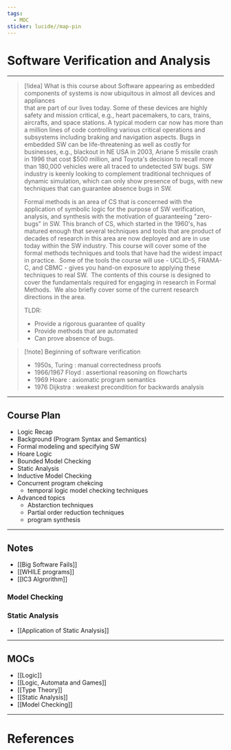 ```yaml
---
tags:
  - MOC
sticker: lucide//map-pin
---
```

# Software Verification and Analysis
---

>[!idea] What is this course about
>Software appearing as embedded components of systems is now ubiquitous in almost all devices and appliances  
>that are part of our lives today. Some of these devices are highly safety and mission critical, e.g., heart pacemakers, to cars, trains, aircrafts, and space stations. A typical modern car now has more than a million lines of code controlling various critical operations and subsystems including braking and navigation aspects. Bugs in embedded SW can be life-threatening as well as costly for businesses, e.g., blackout in NE USA in 2003, Ariane 5 missile crash in 1996 that cost $500 million, and Toyota's decision to recall more than 180,000 vehicles were all traced to undetected SW bugs. SW industry is keenly looking to complement traditional techniques of dynamic simulation, which can only show presence of bugs, with new techniques that can guarantee absence bugs in SW.
>
>Formal methods is an area of CS that is concerned with the application of symbolic logic for the purpose of SW verification, analysis, and synthesis with the motivation of guaranteeing "zero-bugs" in SW. This branch of CS, which started in the 1960's, has matured enough that several techniques and tools that are product of decades of research in this area are now deployed and are in use today within the SW industry. This course will cover some of the formal methods techniques and tools that have had the widest impact in practice.  Some of the tools the course will use - UCLID-5, FRAMA-C, and CBMC - gives you hand-on exposure to applying these techniques to real SW.  The contents of this course is designed to cover the fundamentals required for engaging in research in Formal Methods.  We also briefly cover some of the current research directions in the area.
>
>TLDR:
>- Provide a rigorous guarantee of quality
>- Provide methods that are automated
>- Can prove absence of bugs.

>[!note] Beginning of software verification
>- 1950s, Turing : manual correctedness proofs
>- 1966/1967 Floyd : assertional reasoning on flowcharts
>- 1969 Hoare : axiomatic program semantics
>- 1976 Dijkstra : weakest precondition for backwards analysis

--- 
## Course Plan
- Logic Recap
- Background (Program Syntax and Semantics)
- Formal modeling and specifying SW
- Hoare Logic
- Bounded Model Checking
- Static Analysis
- Inductive Model Checking
- Concurrent program chekcing
	- temporal logic model checking techniques
- Advanced topics
	- Abstarction techniques
	- Partial order reduction techniques
	- program synthesis


---
## Notes

- [[Big Software Fails]]
- [[WHILE programs]]
- [[IC3 Algrorithm]]

### Model Checking

### Static Analysis
- [[Application of Static Analysis]]

--- 
## MOCs
- [[Logic]]
- [[Logic, Automata and Games]]
- [[Type Theory]]
- [[Static Analysis]]
- [[Model Checking]] 

---
# References